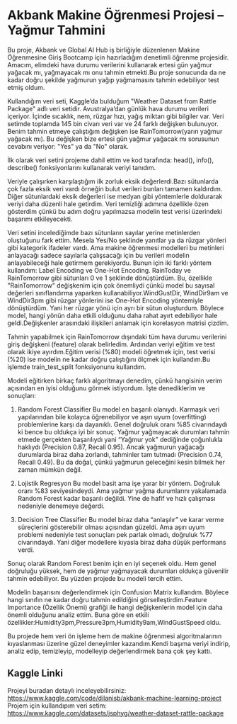# Akbank Makine Öğrenmesi Projesi – Yağmur Tahmini
Bu proje, Akbank ve Global AI Hub iş birliğiyle düzenlenen Makine Öğrenmesine Giriş Bootcamp için hazırladığım denetimli öğrenme projesidir. Amacım, elimdeki hava durumu verilerini kullanarak ertesi gün yağmur yağacak mı, yağmayacak mı onu tahmin etmekti.Bu proje sonucunda da ne kadar doğru şekilde yağmurun yağıp yağmamasını tahmin edebiliyor test etmiş oldum.

Kullandığım veri seti, Kaggle’da bulduğum "Weather Dataset from Rattle Package" adlı veri setidir. Avustralya’dan günlük hava durumu verileri içeriyor. İçinde sıcaklık, nem, rüzgar hızı, yağış miktarı gibi bilgiler var. Veri setimde toplamda 145 bin civarı veri var ve 24 farklı değişken bulunuyor. Benim tahmin etmeye çalıştığım değişken ise RainTomorrow(yarın yağmur yağacak mı). Bu değişken bize ertesi gün yağmur yağacak mı sorusunun cevabını veriyor: "Yes" ya da "No" olarak.

İlk olarak veri setini projeme dahil ettim ve kod tarafında: head(), info(), describe() fonksiyonlarını kullanarak veriyi tanıdım.

Veriyle çalışırken karşılaştığım ilk zorluk eksik değerlerdi.Bazı sütunlarda çok fazla eksik veri vardı örneğin bulut verileri bunları tamamen kaldırdım. Diğer sütunlardaki eksik değerleri ise medyan gibi yöntemlerle doldurarak veriyi daha düzenli hale getirdim. Veri temizliği adımına özellikle özen gösterdim çünkü bu adım doğru yapılmazsa modelin test verisi üzerindeki başarımı etkileyecekti.

Veri setini incelediğimde bazı sütunların sayılar yerine metinlerden oluştuğunu fark ettim. Mesela Yes/No şeklinde yanıtlar ya da rüzgar yönleri gibi kategorik ifadeler vardı. Ama makine öğrenmesi modelleri bu metinleri anlayacağı sadece sayılarla çalışsacağı için bu verileri modelin anlayabileceği hale getirmem gerekiyordu. Bunun için iki farklı yöntem kullandım: Label Encoding ve One-Hot Encoding. RainToday ve RainTomorrow gibi sütunları 0 ve 1 şeklinde dönüştürdüm. Bu, özellikle "RainTomorrow" değişkenim için çok önemliydi çünkü model bu sayısal değerleri sınıflandırma yaparken kullanabiliyor.WindGustDir, WindDir9am ve WindDir3pm gibi rüzgar yönlerini ise One-Hot Encoding yöntemiyle dönüştürdüm. Yani her rüzgar yönü için ayrı bir sütun oluşturdum. Böylece model, hangi yönün daha etkili olduğunu daha rahat ayırt edebiliyor hale geldi.Değişkenler arasındaki ilişkileri anlamak için korelasyon matrisi çizdim.

Tahmin yapabilmek için RainTomorrow dışındaki tüm hava durumu verilerini giriş değişkeni (feature) olarak belirledim. Ardından veriyi eğitim ve test olarak ikiye ayırdım.Eğitim verisi (%80) modeli öğretmek için, test verisi (%20) ise modelin ne kadar doğru çalıştığını ölçmek için kullandım.Bu işlemde train_test_split fonksiyonunu kullandım.

Modeli eğitirken birkaç farklı algoritmayı denedim, çünkü hangisinin verim açısından en iyisi olduğunu görmek istiyordum. İşte denediklerim ve sonuçları:
1. Random Forest Classifier
Bu model en başarılı olanıydı. Karmaşık veri yapılarından bile kolayca öğrenebiliyor ve aşırı uyum (overfitting) problemlerine karşı da dayanıklı. Genel doğruluk oranı %85 civarındaydı ki bence bu oldukça iyi bir sonuç. Yağmur yağmayacak durumları tahmin etmede gerçekten başarılıydı yani “Yağmur yok” dediğinde çoğunlukla haklıydı (Precision 0.87, Recall 0.95). Ancak yağmurun yağacağı durumlarda biraz daha zorlandı, tahminler tam tutmadı (Precision 0.74, Recall 0.49). Bu da doğal, çünkü yağmurun geleceğini kesin bilmek her zaman mümkün değil.

2. Lojistik Regresyon
Bu model basit ama işe yarar bir yöntem. Doğruluk oranı %83 seviyesindeydi. Ama yağmur yağma durumlarını yakalamada Random Forest kadar başarılı değildi. Yine de hafif ve hızlı çalışması nedeniyle denemeye değerdi.

3. Decision Tree Classifier
Bu model biraz daha “anlaşılır” ve karar verme süreçlerini gösterebilir olması açısından güzeldi. Ama aşırı uyum problemi nedeniyle test sonuçları pek parlak olmadı, doğruluk %77 civarındaydı. Yani diğer modellere kıyasla biraz daha düşük performans verdi.

Sonuç olarak Random Forest benim için en iyi seçenek oldu. Hem genel doğruluğu yüksek, hem de yağmur yağmayacak durumları oldukça güvenilir tahmin edebiliyor. Bu yüzden projede bu modeli tercih ettim.

Modelin başarısını değerlendirmek için Confusion Matrix kullandım. Böylece hangi sınıfın ne kadar doğru tahmin edildiğini görselleştirdim.Feature Importance (Özellik Önemi) grafiği ile hangi değişkenlerin model için daha önemli olduğunu analiz ettim. Buna göre en etkili özellikler:Humidity3pm,Pressure3pm,Humidity9am,WindGustSpeed oldu.

Bu projede hem veri ön işleme hem de makine öğrenmesi algoritmalarının kıyaslanması üzerine güzel deneyimler kazandım.Kendi başıma veriyi indirip, analiz edip, temizleyip, modelleyip değerlendirmek bana çok şey kattı.

## Kaggle Linki
Projeyi buradan detaylı inceleyebilirsiniz:  
https://www.kaggle.com/code/dilanisb/akbank-machine-learning-project
Projem için kullandıpım veri setim:
https://www.kaggle.com/datasets/jsphyg/weather-dataset-rattle-package
